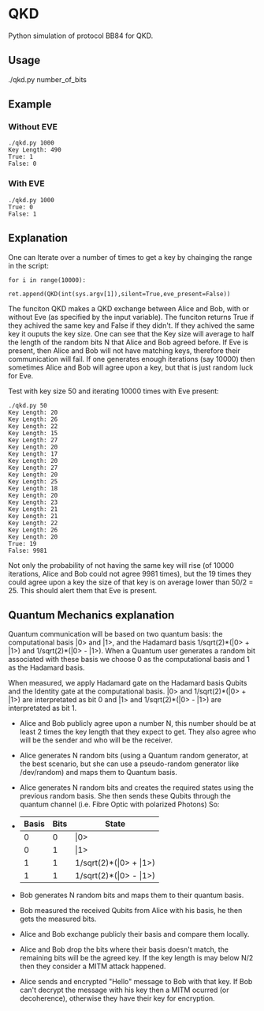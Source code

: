 # QKD
Python simulation of protocol BB84 for QKD.

## Usage
./qkd.py number_of_bits

## Example
### Without EVE
```
./qkd.py 1000 
Key Length: 490
True: 1
False: 0
```

### With EVE
```
./qkd.py 1000 
True: 0
False: 1
```
## Explanation

One can Iterate over a number of times to get a key by chainging the range in the script:
```
for i in range(10000):
		ret.append(QKD(int(sys.argv[1]),silent=True,eve_present=False))
```

The funciton QKD makes a QKD exchange between Alice and Bob, with or without Eve (as specified by the input variable). The funciton returns True if they achived the same key and False if they didn't. If they achived the same key it ouputs the key size.
One can see that the Key size will average to half the length of the random bits N that Alice and Bob agreed before.
If Eve is present, then Alice and Bob will not have matching keys, therefore their communication will fail. If one generates enough iterations (say 10000) then sometimes Alice and Bob will agree upon a key, but that is just random luck for Eve.

Test with key size 50 and iterating 10000 times with Eve present:
```
./qkd.py 50
Key Length: 20
Key Length: 26
Key Length: 22
Key Length: 15
Key Length: 27
Key Length: 20
Key Length: 17
Key Length: 20
Key Length: 27
Key Length: 20
Key Length: 25
Key Length: 18
Key Length: 20
Key Length: 23
Key Length: 21
Key Length: 21
Key Length: 22
Key Length: 26
Key Length: 20
True: 19
False: 9981
```

Not only the probability of not having the same key will rise (of 10000 iterations, Alice and Bob could not agree 9981 times), but the 19 times they could agree upon a key the size of that key is on average lower than 50/2 = 25. This should alert them that Eve is present.

## Quantum Mechanics explanation

Quantum communication will be based on two quantum basis: the computational basis \|0\> and \|1\>, and the Hadamard basis 1/sqrt(2)\*(\|0\> + \|1\>) and 1/sqrt(2)\*(\|0\> - \|1\>). When a Quantum user generates a random bit associated with these basis we choose 0 as the computational basis and 1 as the Hadamard basis.

When measured, we apply Hadamard gate on the Hadamard basis Qubits and the Identity gate at the computational basis. |0> and 1/sqrt(2)\*(|0> + |1>) are interpretated as bit 0 and |1> and 1/sqrt(2)\*(|0> - |1>) are interpretated as bit 1.

- Alice and Bob publicly agree upon a number N, this number should be at least 2 times the key length that they expect to get. They also agree who will be the sender and who will be the receiver.
- Alice generates N random bits (using a Quantum random generator, at the best scenario, but she can use a pseudo-random generator like /dev/random) and maps them to Quantum basis.
- Alice generates N random bits and creates the required states using the previous random basis. She then sends these Qubits through the quantum channel (i.e. Fibre Optic with polarized Photons) So:
	
-	Basis | Bits | State
	------| -----|-----
	0     | 0    | \|0\>
	0     | 1    | \|1\>
	1     | 1    | 1/sqrt(2)\*(\|0\> + \|1\>)
	1     | 1    | 1/sqrt(2)\*(\|0\> - \|1\>)
- Bob generates N random bits and maps them to their quantum basis.
- Bob measured the received Qubits from Alice with his basis, he then gets the measured bits.
- Alice and Bob exchange publicly their basis and compare them locally.
- Alice and Bob drop the bits where their basis doesn't match, the remaining bits will be the agreed key. If the key length is may below N/2 then they consider a MITM attack happened.
- Alice sends and encrypted "Hello" message to Bob with that key. If Bob can't decrypt the message with his key then a MITM ocurred (or decoherence), otherwise they have their key for encryption.
